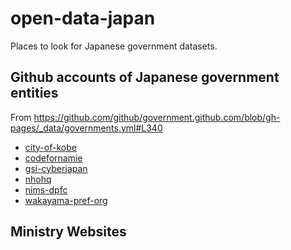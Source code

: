 # open-data-japan
Places to look for Japanese government datasets.

## Github accounts of Japanese government entities
From https://github.com/github/government.github.com/blob/gh-pages/_data/governments.yml#L340
  - [city-of-kobe](https://github.com/city-of-kobe/)
  - [codefornamie](https://github.com/codefornamie)
  - [gsi-cyberjapan](https://github.com/gsi-cyberjapan)
  - [nhohq](https://github.com/nhohq)
  - [nims-dpfc](https://github.com/nims-dpfc)
  - [wakayama-pref-org](https://github.com/wakayama-pref-org)

## Ministry Websites
